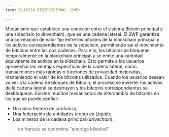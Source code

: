 ```yaml
---
term: CLAVIJA BIDIRECCIONAL (2WP)

---
```

Mecanismo que establece una conexión entre el sistema Bitcoin principal y una sidechain (o drivechain), que es una cadena lateral. El 2WP garantiza una correlación de valor fijo entre los bitcoins de la blockchain principal y los activos correspondientes de la sidechain, permitiendo así el movimiento de bitcoins entre las dos cadenas. Para ello, los bitcoins se bloquean temporalmente en la blockchain principal y se emite una cantidad equivalente de activos en la sidechain. Esto permite a los usuarios aprovechar las ventajas específicas de la cadena lateral, como transacciones más rápidas o funciones de privacidad mejoradas, manteniendo el valor de los bitcoins utilizados. Cuando los usuarios desean volver a la cadena de bloques de Bitcoin, el proceso se invierte: los activos de la cadena lateral se destruyen y los bitcoins correspondientes se desbloquean. Existen muchos mecanismos de intercambio de bitcoins en los que se puede confiar:


- Un único tercero de confianza;
- Una federación de entidades (como en Liquid);
- Los mineros de la cadena principal (*drivechain*).

> en francés se denomina "ancrage bilatéral"
